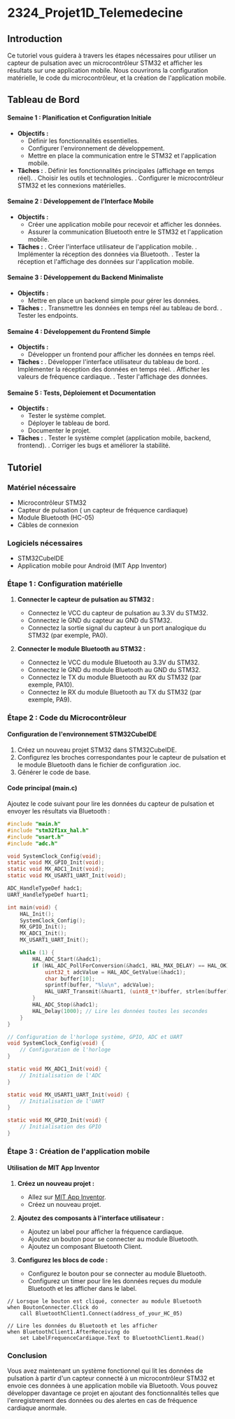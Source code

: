 # 2324_Projet1D_Telemedecine 

## Introduction
Ce tutoriel vous guidera à travers les étapes nécessaires pour utiliser un capteur de pulsation avec un microcontrôleur STM32 et afficher les résultats sur une application mobile. Nous couvrirons la configuration matérielle, le code du microcontrôleur, et la création de l'application mobile.

## Tableau de Bord


#### Semaine 1 : Planification et Configuration Initiale
- **Objectifs :**
  - Définir les fonctionnalités essentielles.
  - Configurer l'environnement de développement.
  - Mettre en place la communication entre le STM32 et l'application mobile.
- **Tâches :**
  . Définir les fonctionnalités principales (affichage en temps réel).
  . Choisir les outils et technologies.
  . Configurer le microcontrôleur STM32 et les connexions matérielles.

#### Semaine 2 : Développement de l'Interface Mobile
- **Objectifs :**
  - Créer une application mobile pour recevoir et afficher les données.
  - Assurer la communication Bluetooth entre le STM32 et l'application mobile.
- **Tâches :**
  . Créer l'interface utilisateur de l'application mobile.
  . Implémenter la réception des données via Bluetooth.
  . Tester la réception et l'affichage des données sur l'application mobile.

#### Semaine 3 : Développement du Backend Minimaliste
- **Objectifs :**
  - Mettre en place un backend simple pour gérer les données.
- **Tâches :**
  . Transmettre les données en temps réel au tableau de bord.
  . Tester les endpoints.

#### Semaine 4 : Développement du Frontend Simple
- **Objectifs :**
  - Développer un frontend pour afficher les données en temps réel.
- **Tâches :**
  . Développer l'interface utilisateur du tableau de bord.
  . Implémenter la réception des données en temps réel.
  . Afficher les valeurs de fréquence cardiaque.
  . Tester l'affichage des données.

#### Semaine 5 : Tests, Déploiement et Documentation
- **Objectifs :**
  - Tester le système complet.
  - Déployer le tableau de bord.
  - Documenter le projet.
- **Tâches :**
  . Tester le système complet (application mobile, backend, frontend).
  . Corriger les bugs et améliorer la stabilité.



## Tutoriel

### Matériel nécessaire
- Microcontrôleur STM32 
- Capteur de pulsation ( un capteur de fréquence cardiaque)
- Module Bluetooth (HC-05)
- Câbles de connexion
  
### Logiciels nécessaires
- STM32CubeIDE
- Application mobile pour Android (MIT App Inventor)

### Étape 1 : Configuration matérielle
1. **Connecter le capteur de pulsation au STM32 :**
   - Connectez le VCC du capteur de pulsation au 3.3V du STM32.
   - Connectez le GND du capteur au GND du STM32.
   - Connectez la sortie signal du capteur à un port analogique du STM32 (par exemple, PA0).

2. **Connecter le module Bluetooth au STM32 :**
   - Connectez le VCC du module Bluetooth au 3.3V du STM32.
   - Connectez le GND du module Bluetooth au GND du STM32.
   - Connectez le TX du module Bluetooth au RX du STM32 (par exemple, PA10).
   - Connectez le RX du module Bluetooth au TX du STM32 (par exemple, PA9).

### Étape 2 : Code du Microcontrôleur

#### Configuration de l'environnement STM32CubeIDE
1. Créez un nouveau projet STM32 dans STM32CubeIDE.
2. Configurez les broches correspondantes pour le capteur de pulsation et le module Bluetooth dans le fichier de configuration .ioc.
3. Générer le code de base.

#### Code principal (main.c)
Ajoutez le code suivant pour lire les données du capteur de pulsation et envoyer les résultats via Bluetooth :

```c
#include "main.h"
#include "stm32f1xx_hal.h"
#include "usart.h"
#include "adc.h"

void SystemClock_Config(void);
static void MX_GPIO_Init(void);
static void MX_ADC1_Init(void);
static void MX_USART1_UART_Init(void);

ADC_HandleTypeDef hadc1;
UART_HandleTypeDef huart1;

int main(void) {
    HAL_Init();
    SystemClock_Config();
    MX_GPIO_Init();
    MX_ADC1_Init();
    MX_USART1_UART_Init();

    while (1) {
        HAL_ADC_Start(&hadc1);
        if (HAL_ADC_PollForConversion(&hadc1, HAL_MAX_DELAY) == HAL_OK) {
            uint32_t adcValue = HAL_ADC_GetValue(&hadc1);
            char buffer[10];
            sprintf(buffer, "%lu\n", adcValue);
            HAL_UART_Transmit(&huart1, (uint8_t*)buffer, strlen(buffer), HAL_MAX_DELAY);
        }
        HAL_ADC_Stop(&hadc1);
        HAL_Delay(1000); // Lire les données toutes les secondes
    }
}

// Configuration de l'horloge système, GPIO, ADC et UART
void SystemClock_Config(void) {
    // Configuration de l'horloge
}

static void MX_ADC1_Init(void) {
    // Initialisation de l'ADC
}

static void MX_USART1_UART_Init(void) {
    // Initialisation de l'UART
}

static void MX_GPIO_Init(void) {
    // Initialisation des GPIO
}
```

### Étape 3 : Création de l'application mobile

#### Utilisation de MIT App Inventor
1. **Créez un nouveau projet :**
   - Allez sur [MIT App Inventor](http://appinventor.mit.edu).
   - Créez un nouveau projet.

2. **Ajoutez des composants à l'interface utilisateur :**
   - Ajoutez un label pour afficher la fréquence cardiaque.
   - Ajoutez un bouton pour se connecter au module Bluetooth.
   - Ajoutez un composant Bluetooth Client.

3. **Configurez les blocs de code :**
   - Configurez le bouton pour se connecter au module Bluetooth.
   - Configurez un timer pour lire les données reçues du module Bluetooth et les afficher dans le label.

```blocks
// Lorsque le bouton est cliqué, connecter au module Bluetooth
when BoutonConnecter.Click do
    call BluetoothClient1.Connect(address_of_your_HC_05)

// Lire les données du Bluetooth et les afficher
when BluetoothClient1.AfterReceiving do
    set LabelFrequenceCardiaque.Text to BluetoothClient1.Read()
```

### Conclusion
Vous avez maintenant un système fonctionnel qui lit les données de pulsation à partir d'un capteur connecté à un microcontrôleur STM32 et envoie ces données à une application mobile via Bluetooth. Vous pouvez développer davantage ce projet en ajoutant des fonctionnalités telles que l'enregistrement des données ou des alertes en cas de fréquence cardiaque anormale.
